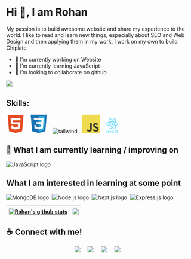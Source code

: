 # Hi 👋, I am Rohan
My passion is to build awesome website and share my experience to the world. I like to read and learn new things, especially about SEO and Web Design and then applying them in my work, I work on my own to build Chiplate.

- 🔭 I’m currently working on Website 
- 🌱 I’m currently learning JavaScript 
- 👯 I’m looking to collaborate on github 

![](https://komarev.com/ghpvc/?username=roan26ir&abbreviated=true)

## Skills: 
<img  src="https://raw.githubusercontent.com/devicons/devicon/1119b9f84c0290e0f0b38982099a2bd027a48bf1/icons/html5/html5-plain.svg" alt="HTML5" width="50" height="50"/> &nbsp;
<img  src="https://raw.githubusercontent.com/devicons/devicon/1119b9f84c0290e0f0b38982099a2bd027a48bf1/icons/css3/css3-original.svg" alt="CSS3" width="50" height="50"/>
&nbsp;
<img src="https://www.vectorlogo.zone/logos/tailwindcss/tailwindcss-icon.svg" alt="tailwind" width="40" height="40"/> </a>
&nbsp;
<img  src="https://raw.githubusercontent.com/devicons/devicon/1119b9f84c0290e0f0b38982099a2bd027a48bf1/icons/javascript/javascript-original.svg" alt="JavaScript" width="50" height="50"/>
&nbsp;
<img src="https://raw.githubusercontent.com/devicons/devicon/master/icons/react/react-original-wordmark.svg" alt="react" width="40" height="40"/>

## 📖  What I am currently learning / improving on

<img src="https://img.shields.io/badge/JavaScript-282C34?logo=javascript&logoColor=F7DF1E" alt="JavaScript logo" title="JavaScript" height="25" />

## What I am interested in learning at some point

<img src="https://img.shields.io/badge/MongoDB-282C34?logo=mongodb&logoColor=47A248" alt="MongoDB logo" title="MongoDB" height="25" />&nbsp;
<img src="https://img.shields.io/badge/Node.js-282C34?logo=node.js&logoColor=339933" alt="Node.js logo" title="Node.js" height="25" />&nbsp;
<img src="https://img.shields.io/badge/Next.js-282C34?logo=next.js&logoColor=FFFFFF" alt="Next.js logo" title="Next.js" height="25" />&nbsp;
<img src="https://img.shields.io/badge/Express-282C34?logo=express&logoColor=FFFFFF" alt="Express.js logo" title="Express.js" height="25" />

| <a href="https://www.chiplate.com/"><img align="center" src="https://github-readme-stats.vercel.app/api?username=rohan26ir&show_icons=true&include_all_commits=true&theme=tokyonight&hide_border=true" alt="Rohan's github stats" /></a> | <a href="https://www.chiplate.com/rohan26ir/"><img align="center" src="https://github-readme-stats.vercel.app/api/top-langs/?username=rohan26ir&layout=compact&theme=tokyonight&hide_border=true" /></a> |
| ------------- | ------------- |



## ☕ Connect with me!
<p align="center">
  <a href="mailto:rohan26ir@gmail.com?subject=Olá%20Bruno%20Tacca"><img src="https://img.shields.io/badge/gmail-%23D14836.svg?&style=for-the-badge&logo=gmail&logoColor=white" /></a>&nbsp;&nbsp;&nbsp;&nbsp;
  <a href="https://www.facebook.com/rohan26ir/"><img src="https://img.shields.io/badge/facebook-%233B5998.svg?&style=for-the-badge&logo=facebook&logoColor=white" /></a>&nbsp;&nbsp;&nbsp;&nbsp;
  <a href="https://www.facebook.com/rohan26ir/"><img src="https://img.shields.io/badge/instagram-%23dc2743.svg?&style=for-the-badge&logo=instagram&logoColor=white" /></a>&nbsp;&nbsp;&nbsp;&nbsp;
  <a href="https://www.linkedin.com/in/rohan26ir/"><img src="https://img.shields.io/badge/linkedin-%230077B5.svg?&style=for-the-badge&logo=linkedin&logoColor=white" /></a>&nbsp;&nbsp;&nbsp;&nbsp;
